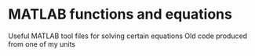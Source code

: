 # MATLAB functions and equations

Useful MATLAB tool files for solving certain equations
Old code produced from one of my units
